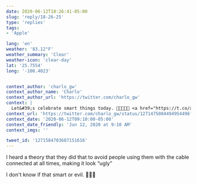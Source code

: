 ```yaml
---
date: 2020-06-12T18:26:41-05:00
slug: 'reply/18-26-25'
type: 'replies'
tags:
- 'Apple'

lang: 'en'
weather: '83.12°F'
weather_summary: 'Clear'
weather-icon: 'clear-day'
lat: '25.7554'
long: '-100.4023'


context_author: 'charlo_gw'
context_author_name: 'Charlo'
context_author_url: 'https://twitter.com/charlo_gw'
context: |
  Let&#39;s celebrate smart things today. 🥳🔥🥳🔥🥳 <a href="https://t.co/ahec163bmC"data-pre-embedded="true"rel="nofollow"data-entity-id="1271475078509678592"dir="ltr"data-url="https://twitter.com/charlo_gw/status/1271475084494954496/photo/1"data-tco-id="ahec163bmC"class="twitter_external_link dir-ltr tco-link has-expanded-path"target="_top"data-expanded-path="/charlo_gw/status/1271475084494954496/photo/1">pic.twitter.com/ahec163bmC</a>
context_url: 'https://twitter.com/charlo_gw/status/1271475084494954496?s=12'
context_date: '2020-06-12T09:10:00-05:00'
context_date_friendly: 'Jun 12, 2020 at 9:10 AM'
context_imgs: ''

tweet_id: '1271584703687151616'
---
```

I heard a theory that they did that to avoid people using them with the cable connected at all times, making it look “ugly” 

I don't know if that smart or evil. 🤷🏻‍♂️
